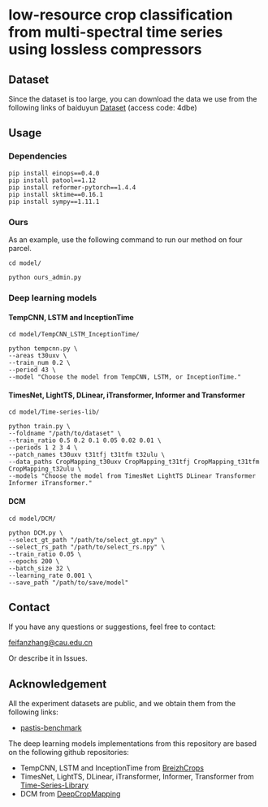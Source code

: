 # low-resource crop classification from multi-spectral time series using lossless compressors

## Dataset
Since the dataset is too large, you can download the data we use from the following links of baiduyun [Dataset](https://pan.baidu.com/s/1zYGEa1OOLbVkexjC1FAwSQ?pwd=4dbe) (access code: 4dbe)

## Usage
### Dependencies
~~~
pip install einops==0.4.0
pip install patool==1.12
pip install reformer-pytorch==1.4.4
pip install sktime==0.16.1
pip install sympy==1.11.1
~~~
### Ours
As an example, use the following command to run our method on four parcel.
~~~
cd model/

python ours_admin.py
~~~

### Deep learning models
#### TempCNN, LSTM and InceptionTime
~~~
cd model/TempCNN_LSTM_InceptionTime/

python tempcnn.py \
--areas t30uxv \
--train_num 0.2 \
--period 43 \
--model "Choose the model from TempCNN, LSTM, or InceptionTime."
~~~

#### TimesNet, LightTS, DLinear, iTransformer, Informer and Transformer
~~~
cd model/Time-series-lib/

python train.py \
--foldname "/path/to/dataset" \
--train_ratio 0.5 0.2 0.1 0.05 0.02 0.01 \
--periods 1 2 3 4 \
--patch_names t30uxv t31tfj t31tfm t32ulu \
--data_paths CropMapping_t30uxv CropMapping_t31tfj CropMapping_t31tfm CropMapping_t32ulu \
--models "Choose the model from TimesNet LightTS DLinear Transformer Informer iTransformer."
~~~

#### DCM
~~~
cd model/DCM/

python DCM.py \
--select_gt_path "/path/to/select_gt.npy" \
--select_rs_path "/path/to/select_rs.npy" \
--train_ratio 0.05 \
--epochs 200 \
--batch_size 32 \
--learning_rate 0.001 \
--save_path "/path/to/save/model"
~~~

## Contact
If you have any questions or suggestions, feel free to contact:

feifanzhang@cau.edu.cn

Or describe it in Issues.


## Acknowledgement

All the experiment datasets are public, and we obtain them from the following links:
- [pastis-benchmark](https://github.com/VSainteuf/pastis-benchmark)

The deep learning models implementations from this repository are based on the following github repositories:
- TempCNN, LSTM and InceptionTime from [BreizhCrops](https://github.com/dl4sits/BreizhCrops)
- TimesNet, LightTS, DLinear, iTransformer, Informer, Transformer from [Time-Series-Library](https://github.com/thuml/Time-Series-Library)
- DCM from [DeepCropMapping](https://github.com/Lab-IDEAS/DeepCropMapping)

